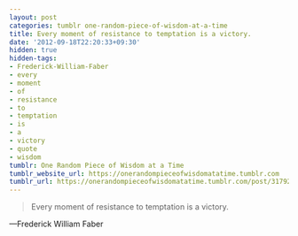```yaml
---
layout: post
categories: tumblr one-random-piece-of-wisdom-at-a-time
title: Every moment of resistance to temptation is a victory.
date: '2012-09-18T22:20:33+09:30'
hidden: true
hidden-tags:
- Frederick-William-Faber
- every
- moment
- of
- resistance
- to
- temptation
- is
- a
- victory
- quote
- wisdom
tumblr: One Random Piece of Wisdom at a Time
tumblr_website_url: https://onerandompieceofwisdomatatime.tumblr.com
tumblr_url: https://onerandompieceofwisdomatatime.tumblr.com/post/31792920785/every-moment-of-resistance-to-temptation-is-a
---
```

> Every moment of resistance to temptation is a victory.

—Frederick William Faber&nbsp;
